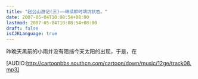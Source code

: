 ```yaml
---
title: "赵公山游记(三)——继续即时填坑状态。"
date: 2007-05-04T10:08:54+08:00
lastmod: 2007-05-04T10:08:54+08:00
draft: false
isCJKLanguage: true
---
```


昨晚天黑前的小雨并没有阻挡今天太阳的出现，于是，在

[AUDIO:http://cartoonbbs.southcn.com/cartoon/down/music/12ge/track08.mp3]